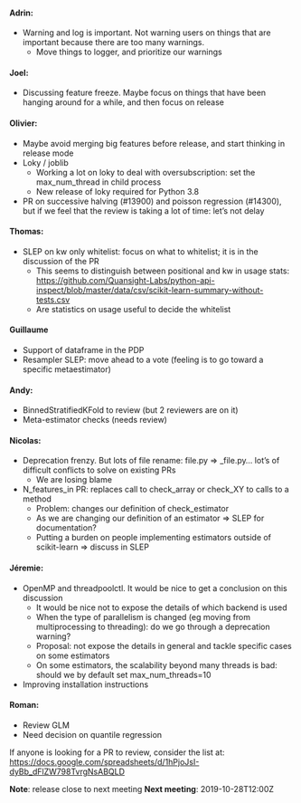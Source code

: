 #### Adrin:
- Warning and log is important. Not warning users on things that are important because there are too many warnings.
  - Move things to logger, and prioritize our warnings

#### Joel:
- Discussing feature freeze. Maybe focus on things that have been hanging around for a while, and then focus on release

#### Olivier:
- Maybe avoid merging big features before release, and start thinking in release mode
- Loky / joblib
  - Working a lot on loky to deal with oversubscription: set the max_num_thread in child process
  - New release of loky required for Python 3.8
- PR on successive halving (#13900) and poisson regression (#14300), but if we feel that the review is taking a lot of time: let’s not delay

#### Thomas:
- SLEP on kw only whitelist: focus on what to whitelist; it is in the discussion of the PR
  - This seems to distinguish between positional and kw in usage stats: https://github.com/Quansight-Labs/python-api-inspect/blob/master/data/csv/scikit-learn-summary-without-tests.csv
  - Are statistics on usage useful to decide the whitelist

#### Guillaume
- Support of dataframe in the PDP
- Resampler SLEP: move ahead to a vote (feeling is to go toward a specific metaestimator)

#### Andy:
- BinnedStratifiedKFold to review (but 2 reviewers are on it)
- Meta-estimator checks (needs review)

#### Nicolas:
- Deprecation frenzy. But lots of file rename: file.py => _file.py… lot’s of difficult conflicts to solve on existing PRs
  - We are losing blame
- N_features_in PR: replaces call to check_array or check_XY to calls to a method
  - Problem: changes our definition of check_estimator
  - As we are changing our definition of an estimator => SLEP for documentation?
  - Putting a burden on people implementing estimators outside of scikit-learn => discuss in SLEP

#### Jéremie:
- OpenMP and threadpoolctl. It would be nice to get a conclusion on this discussion
  - It would be nice not to expose the details of which backend is used
  - When the type of parallelism is changed (eg moving from multiprocessing to threading): do we go through a deprecation warning?
  - Proposal: not expose the details in general and tackle specific cases on some estimators
  - On some estimators, the scalability beyond many threads is bad: should we by default set max_num_threads=10
- Improving installation instructions

#### Roman:
- Review GLM
- Need decision on quantile regression



If anyone is looking for a PR to review, consider the list at: https://docs.google.com/spreadsheets/d/1hPjoJsI-dyBb_dFlZW798TvrgNsABQLD

**Note**: release close to next meeting
**Next meeting**: 2019-10-28T12:00Z
